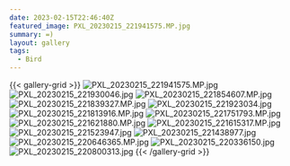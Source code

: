 ```yaml
---
date: 2023-02-15T22:46:40Z
featured_image: PXL_20230215_221941575.MP.jpg
summary: =)
layout: gallery
tags:
  - Bird
---
```

{{< gallery-grid >}}
![PXL_20230215_221941575.MP.jpg](PXL_20230215_221941575.MP.jpg)
![PXL_20230215_221930046.jpg](PXL_20230215_221930046.jpg)
![PXL_20230215_221854607.MP.jpg](PXL_20230215_221854607.MP.jpg)
![PXL_20230215_221839327.MP.jpg](PXL_20230215_221839327.MP.jpg)
![PXL_20230215_221923034.jpg](PXL_20230215_221923034.jpg)
![PXL_20230215_221813916.MP.jpg](PXL_20230215_221813916.MP.jpg)
![PXL_20230215_221751793.MP.jpg](PXL_20230215_221751793.MP.jpg)
![PXL_20230215_221621880.MP.jpg](PXL_20230215_221621880.MP.jpg)
![PXL_20230215_221615317.MP.jpg](PXL_20230215_221615317.MP.jpg)
![PXL_20230215_221523947.jpg](PXL_20230215_221523947.jpg)
![PXL_20230215_221438977.jpg](PXL_20230215_221438977.jpg)
![PXL_20230215_220646365.MP.jpg](PXL_20230215_220646365.MP.jpg)
![PXL_20230215_220336150.jpg](PXL_20230215_220336150.jpg)
![PXL_20230215_220800313.jpg](PXL_20230215_220800313.jpg)
{{< /gallery-grid >}}
